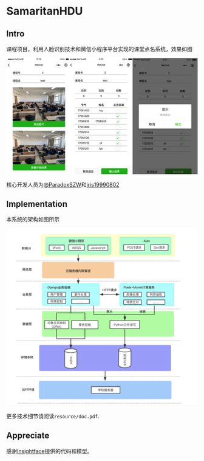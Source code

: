 # SamaritanHDU

## Intro

课程项目，利用人脸识别技术和微信小程序平台实现的课堂点名系统，效果如图

<p align="center">
	<img src="resource/res.png" width="550">
</p>

核心开发人员为[@ParadoxSZW](https://github.com/ParadoxZW)和[iris19990802](https://github.com/iris19990802)

## Implementation

本系统的架构如图所示

<p align="center">
	<img src="resource/arch.png" width="550">
</p>

更多技术细节请阅读`resource/doc.pdf`.

## Appreciate

感谢[Insightface](https://github.com/deepinsight/insightface)提供的代码和模型。